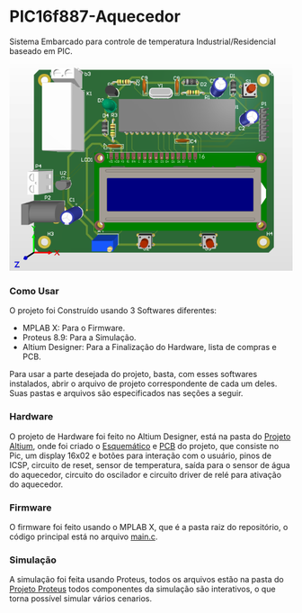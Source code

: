 # PIC16f887-Aquecedor

Sistema Embarcado para controle de temperatura Industrial/Residencial baseado em PIC.



![](imagens/PCB.png)



### Como Usar

O projeto foi Construído usando 3 Softwares diferentes: 
* MPLAB X: Para o Firmware.
* Proteus 8.9: Para a Simulação.
* Altium Designer: Para a Finalização do Hardware, lista de compras e PCB.

Para usar a parte desejada do projeto, basta, com esses softwares instalados, abrir o arquivo de projeto correspondente de cada um deles. Suas pastas e arquivos são especificados nas seções a seguir.

### Hardware

O projeto de Hardware foi feito no Altium Designer, está na pasta do [Projeto Altium](Projeto_Altium/), onde foi criado o [Esquemático](Documentação/Sheet_Aquecedor.pdf) e [PCB](Documentação/PCB_Aquecedor.pdf) do projeto, que consiste no Pic, um display 16x02 e botões para interação com o usuário, pinos de ICSP, circuito de reset, sensor de temperatura, saída para o sensor de água do aquecedor, circuito do oscilador e circuito driver de relé para ativação do aquecedor.

### Firmware

O firmware foi feito usando o MPLAB X, que é a pasta raiz do repositório, o código principal está no arquivo [main.c](Projeto_MPLAB/main.c).

### Simulação

A simulação foi feita usando Proteus, todos os arquivos estão na pasta do [Projeto Proteus](Projeto_Proteus/) todos componentes da simulação são interativos, o que torna possível simular vários cenarios.
